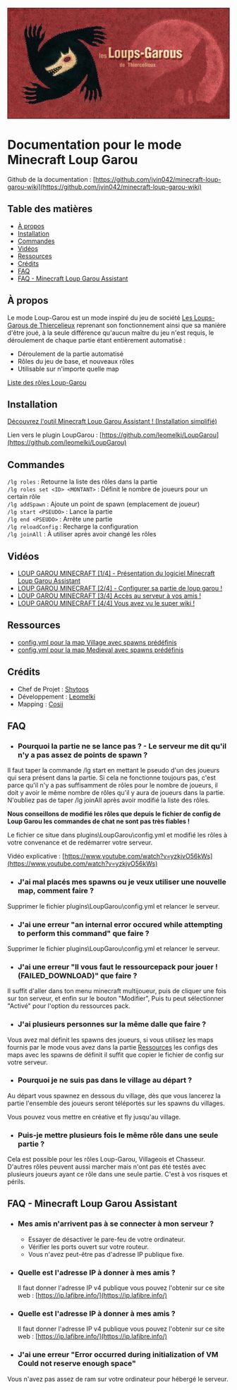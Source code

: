 ![alt text](banner.jpg)

# Documentation pour le mode Minecraft Loup Garou

Github de la documentation : [https://github.com/jvin042/minecraft-loup-garou-wiki](https://github.com/jvin042/minecraft-loup-garou-wiki)

## Table des matières

- [À propos](#à-propos)
- [Installation](#installation)
- [Commandes](#commandes)
- [Vidéos](#vidéos)
- [Ressources](#ressources)
- [Crédits](#crédits)
- [FAQ](#faq)
- [FAQ - Minecraft Loup Garou Assistant](#faq---version-autoh%C3%A9berg%C3%A9-de-tr1nity)


## À propos

Le mode Loup-Garou est un mode inspiré du jeu de société [Les Loups-Garous de Thiercelieux](https://fr.wikipedia.org/wiki/Les_Loups-garous_de_Thiercelieux) reprenant son fonctionnement ainsi que sa manière d'être joué, à la seule différence qu'aucun maître du jeu n'est requis, le déroulement de chaque partie étant entièrement automatisé :

- Déroulement de la partie automatisé
- Rôles du jeu de base, et nouveaux rôles
- Utilisable sur n'importe quelle map

[Liste des rôles Loup-Garou](http://bit.ly/30lDmqw)

## Installation

[Découvrez l'outil Minecraft Loup Garou Assistant ! (Installation simplifié)](https://www.youtube.com/watch?v=Ru_DVwe-xSQ)

Lien vers le plugin LoupGarou : [https://github.com/leomelki/LoupGarou](https://github.com/leomelki/LoupGarou)

## Commandes

`/lg roles` : Retourne la liste des rôles dans la partie  
`/lg roles set <ID> <MONTANT>` : Définit le nombre de joueurs pour un certain rôle  
`/lg addSpawn` : Ajoute un point de spawn (emplacement de joueur)  
`/lg start <PSEUDO>` : Lance la partie  
`/lg end <PSEUDO>` : Arrête une partie  
`/lg reloadConfig` : Recharge la configuration  
`/lg joinAll` : À utiliser après avoir changé les rôles

## Vidéos

- [LOUP GAROU MINECRAFT [1/4] - Présentation du logiciel Minecraft Loup Garou Assistant](https://www.youtube.com/watch?v=Ru_DVwe-xSQ)
- [LOUP GAROU MINECRAFT [2/4] - Configurer sa partie de loup garou !](https://www.youtube.com/watch?v=yzkjvO56kWs)
- [LOUP GAROU MINECRAFT [3/4] Accès au serveur à vos amis !](https://www.youtube.com/watch?v=FEscKoGYS78)
- [LOUP GAROU MINECRAFT [4/4] Vous avez vu le super wiki !](https://www.youtube.com/watch?v=PNbmapq6T24)

## Ressources

- [config.yml pour la map Village avec spawns prédéfinis](https://github.com/jvin042/minecraft-loup-garou-assistant/blob/master/ressources/maps/config-village.yml)
- [config.yml pour la map Medieval avec spawns prédéfinis](https://github.com/jvin042/minecraft-loup-garou-assistant/blob/master/ressources/maps/config-medieval.yml)

## Crédits

- Chef de Projet : [Shytoos](https://twitter.com/shytoos_)
- Développement : [Leomelki](https://twitter.com/leomelki)
- Mapping : [Cosii](https://www.youtube.com/channel/UCwyOcA41QSk590fl9L0ys8A)

## FAQ

- ### Pourquoi la partie ne se lance pas ? - Le serveur me dit qu'il n'y a pas assez de points de spawn ?

Il faut taper la commande /lg start <PSEUDO> en mettant le pseudo d'un des joueurs qui sera présent dans la partie. Si cela ne fonctionne toujours pas, c'est parce qu'il n'y a pas suffisamment de rôles pour le nombre de joueurs, il doit y avoir le même nombre de rôles qu'il y aura de joueurs dans la partie. N'oubliez pas de taper /lg joinAll après avoir modifié la liste des rôles.

**Nous conseillons de modifié les rôles que depuis le fichier de config de Loup Garou les commandes de chat ne sont pas très fiables !**  

Le fichier ce situe dans plugins\LoupGarou\config.yml et modifié les rôles à votre convenance et de redémarrer votre serveur.

Vidéo explicative : [https://www.youtube.com/watch?v=yzkjvO56kWs](https://www.youtube.com/watch?v=yzkjvO56kWs)

- ### J'ai mal placés mes spawns ou je veux utiliser une nouvelle map, comment faire ?

Supprimer le fichier plugins\LoupGarou\config.yml et relancer le serveur.

- ### J'ai une erreur "an internal error occured while attempting to perform this command" que faire ?

Supprimer le fichier plugins\LoupGarou\config.yml et relancer le serveur.

- ### J'ai une erreur "Il vous faut le ressourcepack pour jouer ! (FAILED_DOWNLOAD)" que faire ?

Il suffit d'aller dans ton menu minecraft multijoueur, puis de cliquer une fois sur ton serveur, et enfin sur le bouton "Modifier", Puis tu peut sélectionner "Activé" pour l'option du ressources pack.

- ### J'ai plusieurs personnes sur la même dalle que faire ?

Vous avez mal définit les spawns des joueurs, si vous utilisez les maps fournis par le mode vous avez dans la partie [Ressources](#ressources) les configs des maps avec les spawns de définit il suffit que copier le fichier de config sur votre serveur.

- ### Pourquoi je ne suis pas dans le village au départ ?

Au départ vous spawnez en dessous du village, dès que vous lancerez la partie l'ensemble des joueurs seront téléportés sur les spawns du villages.

Vous pouvez vous mettre en créative et fly jusqu'au village.

- ### Puis-je mettre plusieurs fois le même rôle dans une seule partie ?

Cela est possible pour les rôles Loup-Garou, Villageois et Chasseur. D'autres rôles peuvent aussi marcher mais n'ont pas été testés avec plusieurs joueurs ayant ce rôle dans une seule partie. C'est à vos risques et périls.

## FAQ - Minecraft Loup Garou Assistant

- ### Mes amis n'arrivent pas à se connecter à mon serveur ?

    - Essayer de désactiver le pare-feu de votre ordinateur.
    - Vérifier les ports ouvert sur votre routeur.
    - Vous n'avez peut-être pas d'adresse IP publique fixe.

- ### Quelle est l'adresse IP à donner à mes amis ?
    
    Il faut donner l'adresse IP v4 publique vous pouvez l'obtenir sur ce site web :
    [https://ip.lafibre.info/](https://ip.lafibre.info/)

- ### Quelle est l'adresse IP à donner à mes amis ?
    
    Il faut donner l'adresse IP v4 publique vous pouvez l'obtenir sur ce site web :
    [https://ip.lafibre.info/](https://ip.lafibre.info/)

- ### J'ai une erreur "Error occurred during initialization of VM Could not reserve enough space"

Vous n'avez pas assez de ram sur votre ordinateur pour hébergé le serveur.
